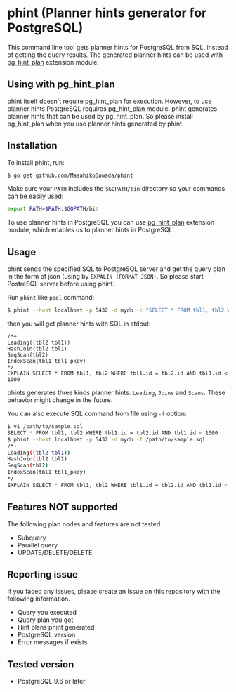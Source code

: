 phint (Planner hints generator for PostgreSQL)
===============================================

This command line tool gets planner hints for PostgreSQL from SQL, instead of getting the query results. The generated planner hints can be used with [pg_hint_plan](http://pghintplan.osdn.jp/) extension module.

## Using with pg_hint_plan

phint itself doesn't require pg_hint_plan for execution. However, to use planner hints PostgreSQL requires pg_hint_plan module. phint generates planner hints that can be used by pg_hint_plan. So please install pg_hint_plan when you use planner hints generated by phint.

## Installation

To install phint, run:

```bash
$ go get github.com/MasahikoSawada/phint
```

Make sure your `PATH` includes the `$GOPATH/bin` directory so your commands can be easily used:

```bash
export PATH=$PATH:$GOPATH/bin
```

To use planner hints in PostgreSQL you can use [pg_hint_plan](http://pghintplan.osdn.jp/) extension module, which enables us to planner hints in PostgreSQL.

## Usage

phint sends the specified SQL to PostgreSQL server and get the query plan in the form of json (using by `EXPALIN (FORMAT JSON)`. So please start PostreSQL server before using phint.

Run `phint` like `psql` command:

```bash
$ phint --host localhost -p 5432 -d mydb -c "SELECT * FROM tbl1, tbl2 WHERE tbl1.id = tbl2.id AND tbl1.id < 1000"
```

then you will get planner hints with SQL in stdout:

```
/*+
Leading((tbl2 tbl1))
HashJoin(tbl2 tbl1)
SeqScan(tbl2)
IndexScan(tbl1 tbl1_pkey)
*/
EXPLAIN SELECT * FROM tbl1, tbl2 WHERE tbl1.id = tbl2.id AND tbl1.id < 1000
```

phints generates three kinds planner hints: `Leading`, `Joins` and `Scans`. These behavior might change in the future.

You can also execute SQL command from file using `-f` option:

```bash
$ vi /path/to/sample.sql
SELECT * FROM tbl1, tbl2 WHERE tbl1.id = tbl2.id AND tbl1.id < 1000
$ phint --host localhost -p 5432 -d mydb -f /path/to/sample.sql
/*+
Leading((tbl2 tbl1))
HashJoin(tbl2 tbl1)
SeqScan(tbl2)
IndexScan(tbl1 tbl1_pkey)
*/
EXPLAIN SELECT * FROM tbl1, tbl2 WHERE tbl1.id = tbl2.id AND tbl1.id < 1000
```

## Features NOT supported
The following plan nodes and features are not tested

* Subquery
* Parallel query
* UPDATE/DELETE/DELETE

## Reporting issue
If you faced any issues, please create an Issue on this repository with the following information.

* Query you executed
* Query plan you got
* Hint plans phint generated
* PostgreSQL version
* Error messages if exists

## Tested version
* PostgreSQL 9.6 or later

